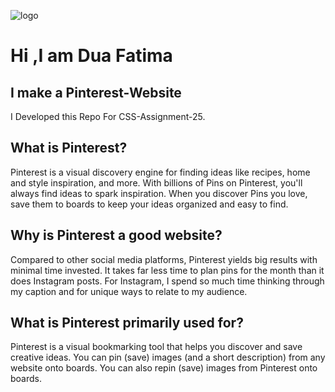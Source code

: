 ![logo]()
<h1>Hi ,I am Dua Fatima</h1>
<h2>I make a  Pinterest-Website</h2>
I Developed this Repo For CSS-Assignment-25.
<h2>What is Pinterest?</h2>
<p>Pinterest is a visual discovery engine for finding ideas like recipes, home and style inspiration, and more. With billions of Pins on Pinterest, you'll always find ideas to spark inspiration. When you discover Pins you love, save them to boards to keep your ideas organized and easy to find.</p>
<h2>Why is Pinterest a good website?
</h2>
<p>Compared to other social media platforms, Pinterest yields big results with minimal time invested. It takes far less time to plan pins for the month than it does Instagram posts. For Instagram, I spend so much time thinking through my caption and for unique ways to relate to my audience.</p>
<h2>What is Pinterest primarily used for?
</h2>
<p>Pinterest is a visual bookmarking tool that helps you discover and save creative ideas. You can pin (save) images (and a short description) from any website onto boards. You can also repin (save) images from Pinterest onto boards.</p>
